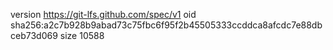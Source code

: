 version https://git-lfs.github.com/spec/v1
oid sha256:a2c7b928b9abad73c75fbc6f95f2b45505333ccddca8afcdc7e88dbceb73d069
size 10588
